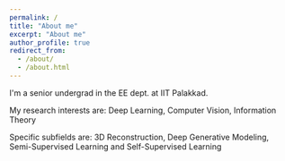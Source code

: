 ```yaml
---
permalink: /
title: "About me"
excerpt: "About me"
author_profile: true
redirect_from: 
  - /about/
  - /about.html
---
```


I'm a senior undergrad in the EE dept. at IIT Palakkad.

My research interests are: Deep Learning, Computer Vision, Information Theory

Specific subfields are: 3D Reconstruction, Deep Generative Modeling, Semi-Supervised Learning and Self-Supervised Learning
